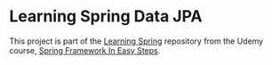 # Learning Spring Data JPA

This project is part of the [Learning Spring](https://github.com/RyouHikaru/learning-spring) repository from the Udemy course, [Spring Framework In Easy Steps](https://www.udemy.com/course/springframeworkineasysteps/).